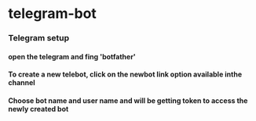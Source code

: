 # telegram-bot
### Telegram setup
#### open the telegram and fing 'botfather'
#### To create a new telebot, click on the newbot link option available inthe channel
#### Choose bot name and user name and will be getting token to access the newly created bot 